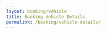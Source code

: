 ```yaml
---
layout: booking/vehicle
title: Booking Vehicle Details
permalink: /booking/vehicle-details/
---
```

